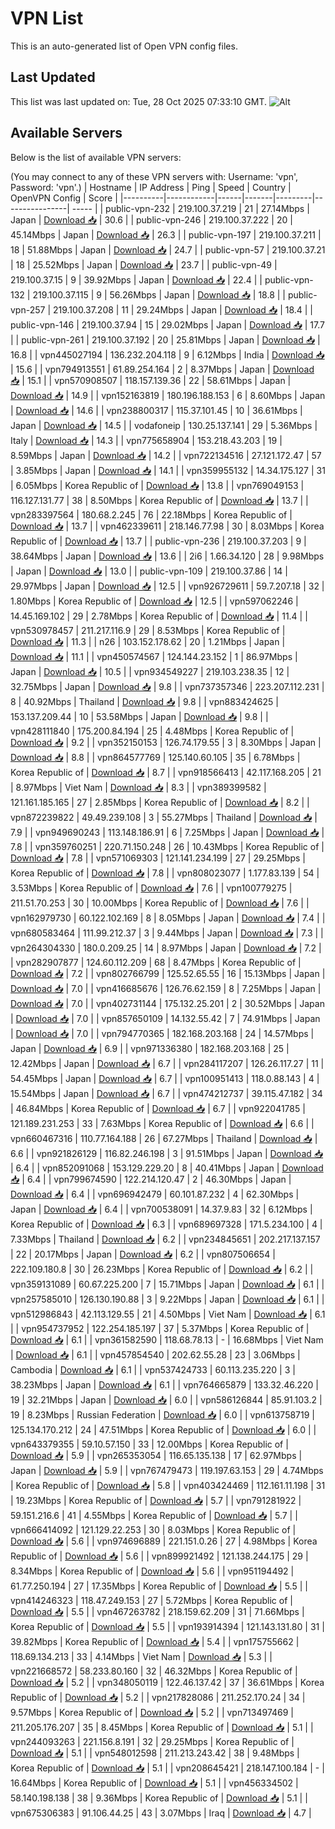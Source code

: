 # VPN List

This is an auto-generated list of Open VPN config files.

## Last Updated

This list was last updated on: Tue, 28 Oct 2025 07:33:10 GMT.
![Alt](https://repobeats.axiom.co/api/embed/186b98318ef1479477931607c1ad7d823f12451f.svg "Repobeats analytics image")

## Available Servers

Below is the list of available VPN servers:

(You may connect to any of these VPN servers with: Username: 'vpn', Password: 'vpn'.)
| Hostname | IP Address | Ping | Speed | Country | OpenVPN Config | Score |
|----------|------------|------|-------|---------|----------------| ----- |
| public-vpn-232 | 219.100.37.219 | 21 | 27.14Mbps | Japan | [Download 📥](./configs/server_0_JP.ovpn) | 30.6 |
| public-vpn-246 | 219.100.37.222 | 20 | 45.14Mbps | Japan | [Download 📥](./configs/server_1_JP.ovpn) | 26.3 |
| public-vpn-197 | 219.100.37.211 | 18 | 51.88Mbps | Japan | [Download 📥](./configs/server_2_JP.ovpn) | 24.7 |
| public-vpn-57 | 219.100.37.21 | 18 | 25.52Mbps | Japan | [Download 📥](./configs/server_3_JP.ovpn) | 23.7 |
| public-vpn-49 | 219.100.37.15 | 9 | 39.92Mbps | Japan | [Download 📥](./configs/server_4_JP.ovpn) | 22.4 |
| public-vpn-132 | 219.100.37.115 | 9 | 56.26Mbps | Japan | [Download 📥](./configs/server_5_JP.ovpn) | 18.8 |
| public-vpn-257 | 219.100.37.208 | 11 | 29.24Mbps | Japan | [Download 📥](./configs/server_6_JP.ovpn) | 18.4 |
| public-vpn-146 | 219.100.37.94 | 15 | 29.02Mbps | Japan | [Download 📥](./configs/server_7_JP.ovpn) | 17.7 |
| public-vpn-261 | 219.100.37.192 | 20 | 25.81Mbps | Japan | [Download 📥](./configs/server_8_JP.ovpn) | 16.8 |
| vpn445027194 | 136.232.204.118 | 9 | 6.12Mbps | India | [Download 📥](./configs/server_9_IN.ovpn) | 15.6 |
| vpn794913551 | 61.89.254.164 | 2 | 8.37Mbps | Japan | [Download 📥](./configs/server_10_JP.ovpn) | 15.1 |
| vpn570908507 | 118.157.139.36 | 22 | 58.61Mbps | Japan | [Download 📥](./configs/server_11_JP.ovpn) | 14.9 |
| vpn152163819 | 180.196.188.153 | 6 | 8.60Mbps | Japan | [Download 📥](./configs/server_12_JP.ovpn) | 14.6 |
| vpn238800317 | 115.37.101.45 | 10 | 36.61Mbps | Japan | [Download 📥](./configs/server_13_JP.ovpn) | 14.5 |
| vodafoneip | 130.25.137.141 | 29 | 5.36Mbps | Italy | [Download 📥](./configs/server_14_IT.ovpn) | 14.3 |
| vpn775658904 | 153.218.43.203 | 19 | 8.59Mbps | Japan | [Download 📥](./configs/server_15_JP.ovpn) | 14.2 |
| vpn722134516 | 27.121.172.47 | 57 | 3.85Mbps | Japan | [Download 📥](./configs/server_16_JP.ovpn) | 14.1 |
| vpn359955132 | 14.34.175.127 | 31 | 6.05Mbps | Korea Republic of | [Download 📥](./configs/server_17_KR.ovpn) | 13.8 |
| vpn769049153 | 116.127.131.77 | 38 | 8.50Mbps | Korea Republic of | [Download 📥](./configs/server_18_KR.ovpn) | 13.7 |
| vpn283397564 | 180.68.2.245 | 76 | 22.18Mbps | Korea Republic of | [Download 📥](./configs/server_19_KR.ovpn) | 13.7 |
| vpn462339611 | 218.146.77.98 | 30 | 8.03Mbps | Korea Republic of | [Download 📥](./configs/server_20_KR.ovpn) | 13.7 |
| public-vpn-236 | 219.100.37.203 | 9 | 38.64Mbps | Japan | [Download 📥](./configs/server_21_JP.ovpn) | 13.6 |
| 2i6 | 1.66.34.120 | 28 | 9.98Mbps | Japan | [Download 📥](./configs/server_22_JP.ovpn) | 13.0 |
| public-vpn-109 | 219.100.37.86 | 14 | 29.97Mbps | Japan | [Download 📥](./configs/server_23_JP.ovpn) | 12.5 |
| vpn926729611 | 59.7.207.18 | 32 | 1.80Mbps | Korea Republic of | [Download 📥](./configs/server_24_KR.ovpn) | 12.5 |
| vpn597062246 | 14.45.169.102 | 29 | 2.78Mbps | Korea Republic of | [Download 📥](./configs/server_25_KR.ovpn) | 11.4 |
| vpn530978457 | 211.217.116.9 | 29 | 8.53Mbps | Korea Republic of | [Download 📥](./configs/server_26_KR.ovpn) | 11.3 |
| n26 | 103.152.178.62 | 20 | 1.21Mbps | Japan | [Download 📥](./configs/server_27_JP.ovpn) | 11.1 |
| vpn450574567 | 124.144.23.152 | 1 | 86.97Mbps | Japan | [Download 📥](./configs/server_28_JP.ovpn) | 10.5 |
| vpn934549227 | 219.103.238.35 | 12 | 32.75Mbps | Japan | [Download 📥](./configs/server_29_JP.ovpn) | 9.8 |
| vpn737357346 | 223.207.112.231 | 8 | 40.92Mbps | Thailand | [Download 📥](./configs/server_30_TH.ovpn) | 9.8 |
| vpn883424625 | 153.137.209.44 | 10 | 53.58Mbps | Japan | [Download 📥](./configs/server_31_JP.ovpn) | 9.8 |
| vpn428111840 | 175.200.84.194 | 25 | 4.48Mbps | Korea Republic of | [Download 📥](./configs/server_32_KR.ovpn) | 9.2 |
| vpn352150153 | 126.74.179.55 | 3 | 8.30Mbps | Japan | [Download 📥](./configs/server_33_JP.ovpn) | 8.8 |
| vpn864577769 | 125.140.60.105 | 35 | 6.78Mbps | Korea Republic of | [Download 📥](./configs/server_34_KR.ovpn) | 8.7 |
| vpn918566413 | 42.117.168.205 | 21 | 8.97Mbps | Viet Nam | [Download 📥](./configs/server_35_VN.ovpn) | 8.3 |
| vpn389399582 | 121.161.185.165 | 27 | 2.85Mbps | Korea Republic of | [Download 📥](./configs/server_36_KR.ovpn) | 8.2 |
| vpn872239822 | 49.49.239.108 | 3 | 55.27Mbps | Thailand | [Download 📥](./configs/server_37_TH.ovpn) | 7.9 |
| vpn949690243 | 113.148.186.91 | 6 | 7.25Mbps | Japan | [Download 📥](./configs/server_38_JP.ovpn) | 7.8 |
| vpn359760251 | 220.71.150.248 | 26 | 10.43Mbps | Korea Republic of | [Download 📥](./configs/server_39_KR.ovpn) | 7.8 |
| vpn571069303 | 121.141.234.199 | 27 | 29.25Mbps | Korea Republic of | [Download 📥](./configs/server_40_KR.ovpn) | 7.8 |
| vpn808023077 | 1.177.83.139 | 54 | 3.53Mbps | Korea Republic of | [Download 📥](./configs/server_41_KR.ovpn) | 7.6 |
| vpn100779275 | 211.51.70.253 | 30 | 10.00Mbps | Korea Republic of | [Download 📥](./configs/server_42_KR.ovpn) | 7.6 |
| vpn162979730 | 60.122.102.169 | 8 | 8.05Mbps | Japan | [Download 📥](./configs/server_43_JP.ovpn) | 7.4 |
| vpn680583464 | 111.99.212.37 | 3 | 9.44Mbps | Japan | [Download 📥](./configs/server_44_JP.ovpn) | 7.3 |
| vpn264304330 | 180.0.209.25 | 14 | 8.97Mbps | Japan | [Download 📥](./configs/server_45_JP.ovpn) | 7.2 |
| vpn282907877 | 124.60.112.209 | 68 | 8.47Mbps | Korea Republic of | [Download 📥](./configs/server_46_KR.ovpn) | 7.2 |
| vpn802766799 | 125.52.65.55 | 16 | 15.13Mbps | Japan | [Download 📥](./configs/server_47_JP.ovpn) | 7.0 |
| vpn416685676 | 126.76.62.159 | 8 | 7.25Mbps | Japan | [Download 📥](./configs/server_48_JP.ovpn) | 7.0 |
| vpn402731144 | 175.132.25.201 | 2 | 30.52Mbps | Japan | [Download 📥](./configs/server_49_JP.ovpn) | 7.0 |
| vpn857650109 | 14.132.55.42 | 7 | 74.91Mbps | Japan | [Download 📥](./configs/server_50_JP.ovpn) | 7.0 |
| vpn794770365 | 182.168.203.168 | 24 | 14.57Mbps | Japan | [Download 📥](./configs/server_51_JP.ovpn) | 6.9 |
| vpn971336380 | 182.168.203.168 | 25 | 12.42Mbps | Japan | [Download 📥](./configs/server_52_JP.ovpn) | 6.7 |
| vpn284117207 | 126.26.117.27 | 11 | 54.45Mbps | Japan | [Download 📥](./configs/server_53_JP.ovpn) | 6.7 |
| vpn100951413 | 118.0.88.143 | 4 | 15.54Mbps | Japan | [Download 📥](./configs/server_54_JP.ovpn) | 6.7 |
| vpn474212737 | 39.115.47.182 | 34 | 46.84Mbps | Korea Republic of | [Download 📥](./configs/server_55_KR.ovpn) | 6.7 |
| vpn922041785 | 121.189.231.253 | 33 | 7.63Mbps | Korea Republic of | [Download 📥](./configs/server_56_KR.ovpn) | 6.6 |
| vpn660467316 | 110.77.164.188 | 26 | 67.27Mbps | Thailand | [Download 📥](./configs/server_57_TH.ovpn) | 6.6 |
| vpn921826129 | 116.82.246.198 | 3 | 91.51Mbps | Japan | [Download 📥](./configs/server_58_JP.ovpn) | 6.4 |
| vpn852091068 | 153.129.229.20 | 8 | 40.41Mbps | Japan | [Download 📥](./configs/server_59_JP.ovpn) | 6.4 |
| vpn799674590 | 122.214.120.47 | 2 | 46.30Mbps | Japan | [Download 📥](./configs/server_60_JP.ovpn) | 6.4 |
| vpn696942479 | 60.101.87.232 | 4 | 62.30Mbps | Japan | [Download 📥](./configs/server_61_JP.ovpn) | 6.4 |
| vpn700538091 | 14.37.9.83 | 32 | 6.12Mbps | Korea Republic of | [Download 📥](./configs/server_62_KR.ovpn) | 6.3 |
| vpn689697328 | 171.5.234.100 | 4 | 7.33Mbps | Thailand | [Download 📥](./configs/server_63_TH.ovpn) | 6.2 |
| vpn234845651 | 202.217.137.157 | 22 | 20.17Mbps | Japan | [Download 📥](./configs/server_64_JP.ovpn) | 6.2 |
| vpn807506654 | 222.109.180.8 | 30 | 26.23Mbps | Korea Republic of | [Download 📥](./configs/server_65_KR.ovpn) | 6.2 |
| vpn359131089 | 60.67.225.200 | 7 | 15.71Mbps | Japan | [Download 📥](./configs/server_66_JP.ovpn) | 6.1 |
| vpn257585010 | 126.130.190.88 | 3 | 9.22Mbps | Japan | [Download 📥](./configs/server_67_JP.ovpn) | 6.1 |
| vpn512986843 | 42.113.129.55 | 21 | 4.50Mbps | Viet Nam | [Download 📥](./configs/server_68_VN.ovpn) | 6.1 |
| vpn954737952 | 122.254.185.197 | 37 | 5.37Mbps | Korea Republic of | [Download 📥](./configs/server_69_KR.ovpn) | 6.1 |
| vpn361582590 | 118.68.78.13 | - | 16.68Mbps | Viet Nam | [Download 📥](./configs/server_70_VN.ovpn) | 6.1 |
| vpn457854540 | 202.62.55.28 | 23 | 3.06Mbps | Cambodia | [Download 📥](./configs/server_71_KH.ovpn) | 6.1 |
| vpn537424733 | 60.113.235.220 | 3 | 38.23Mbps | Japan | [Download 📥](./configs/server_72_JP.ovpn) | 6.1 |
| vpn764665879 | 133.32.46.220 | 19 | 32.21Mbps | Japan | [Download 📥](./configs/server_73_JP.ovpn) | 6.0 |
| vpn586126844 | 85.91.103.2 | 19 | 8.23Mbps | Russian Federation | [Download 📥](./configs/server_74_RU.ovpn) | 6.0 |
| vpn613758719 | 125.134.170.212 | 24 | 47.51Mbps | Korea Republic of | [Download 📥](./configs/server_75_KR.ovpn) | 6.0 |
| vpn643379355 | 59.10.57.150 | 33 | 12.00Mbps | Korea Republic of | [Download 📥](./configs/server_76_KR.ovpn) | 5.9 |
| vpn265353054 | 116.65.135.138 | 17 | 62.97Mbps | Japan | [Download 📥](./configs/server_77_JP.ovpn) | 5.9 |
| vpn767479473 | 119.197.63.153 | 29 | 4.74Mbps | Korea Republic of | [Download 📥](./configs/server_78_KR.ovpn) | 5.8 |
| vpn403424469 | 112.161.11.198 | 31 | 19.23Mbps | Korea Republic of | [Download 📥](./configs/server_79_KR.ovpn) | 5.7 |
| vpn791281922 | 59.151.216.6 | 41 | 4.55Mbps | Korea Republic of | [Download 📥](./configs/server_80_KR.ovpn) | 5.7 |
| vpn666414092 | 121.129.22.253 | 30 | 8.03Mbps | Korea Republic of | [Download 📥](./configs/server_81_KR.ovpn) | 5.6 |
| vpn974696889 | 221.151.0.26 | 27 | 4.98Mbps | Korea Republic of | [Download 📥](./configs/server_82_KR.ovpn) | 5.6 |
| vpn899921492 | 121.138.244.175 | 29 | 8.34Mbps | Korea Republic of | [Download 📥](./configs/server_83_KR.ovpn) | 5.6 |
| vpn951194492 | 61.77.250.194 | 27 | 17.35Mbps | Korea Republic of | [Download 📥](./configs/server_84_KR.ovpn) | 5.5 |
| vpn414246323 | 118.47.249.153 | 27 | 5.72Mbps | Korea Republic of | [Download 📥](./configs/server_85_KR.ovpn) | 5.5 |
| vpn467263782 | 218.159.62.209 | 31 | 71.66Mbps | Korea Republic of | [Download 📥](./configs/server_86_KR.ovpn) | 5.5 |
| vpn193914394 | 121.143.131.80 | 31 | 39.82Mbps | Korea Republic of | [Download 📥](./configs/server_87_KR.ovpn) | 5.4 |
| vpn175755662 | 118.69.134.213 | 33 | 4.14Mbps | Viet Nam | [Download 📥](./configs/server_88_VN.ovpn) | 5.3 |
| vpn221668572 | 58.233.80.160 | 32 | 46.32Mbps | Korea Republic of | [Download 📥](./configs/server_89_KR.ovpn) | 5.2 |
| vpn348050119 | 122.46.137.42 | 37 | 36.61Mbps | Korea Republic of | [Download 📥](./configs/server_90_KR.ovpn) | 5.2 |
| vpn217828086 | 211.252.170.24 | 34 | 9.57Mbps | Korea Republic of | [Download 📥](./configs/server_91_KR.ovpn) | 5.2 |
| vpn713497469 | 211.205.176.207 | 35 | 8.45Mbps | Korea Republic of | [Download 📥](./configs/server_92_KR.ovpn) | 5.1 |
| vpn244093263 | 221.156.8.191 | 32 | 29.25Mbps | Korea Republic of | [Download 📥](./configs/server_93_KR.ovpn) | 5.1 |
| vpn548012598 | 211.213.243.42 | 38 | 9.48Mbps | Korea Republic of | [Download 📥](./configs/server_94_KR.ovpn) | 5.1 |
| vpn208645421 | 218.147.100.184 | - | 16.64Mbps | Korea Republic of | [Download 📥](./configs/server_95_KR.ovpn) | 5.1 |
| vpn456334502 | 58.140.198.138 | 38 | 9.36Mbps | Korea Republic of | [Download 📥](./configs/server_96_KR.ovpn) | 5.1 |
| vpn675306383 | 91.106.44.25 | 43 | 3.07Mbps | Iraq | [Download 📥](./configs/server_97_IQ.ovpn) | 4.7 |
